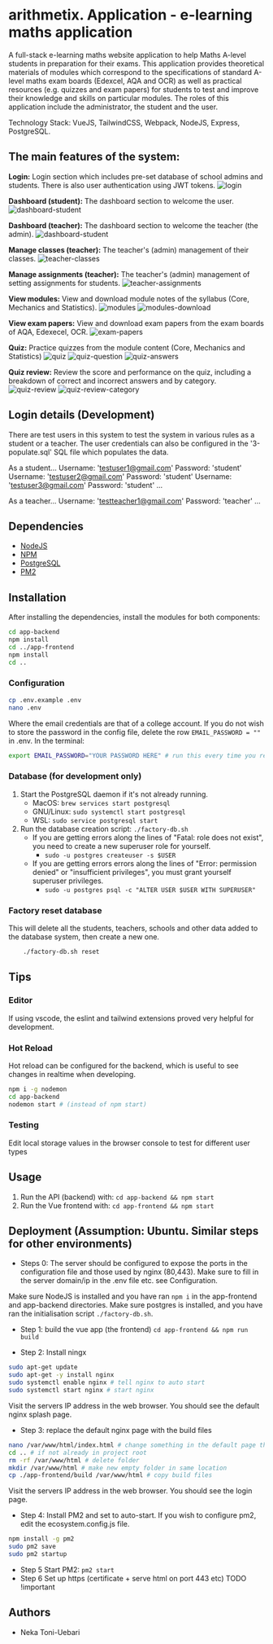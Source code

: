 # arithmetix. Application - e-learning maths application

A full-stack e-learning maths website application to help Maths A-level students in preparation for their exams. This application provides theoretical materials of modules which correspond to the specifications of standard A-level maths exam boards (Edexcel, AQA and OCR) as well as practical resources (e.g. quizzes and exam papers) for students to test and improve their knowledge and skills on particular modules. The roles of this application include the administrator, the student and the user.

Technology Stack: VueJS, TailwindCSS, Webpack, NodeJS, Express, PostgreSQL.

## The main features of the system:
**Login:** Login section which includes pre-set database of school admins and students. There is also user authentication using JWT tokens.
![login](demo-images/ax-login.png)

**Dashboard (student):** The dashboard section to welcome the user.
![dashboard-student](demo-images/ax-student-dashboard.png)

**Dashboard (teacher):** The dashboard section to welcome the teacher (the admin).
![dashboard-student](demo-images/ax-teacher-dashboard.png)

**Manage classes (teacher):** The teacher's (admin) management of their classes.
![teacher-classes](demo-images/ax-teacher-classes.png)

**Manage assignments (teacher):** The teacher's (admin) management of setting assignments for students.
![teacher-assignments](demo-images/ax-teacher-assignments.png)

**View modules:** View and download module notes of the syllabus (Core, Mechanics and Statistics).
![modules](demo-images/ax-modules.png)
![modules-download](demo-images/ax-module-download.png)

**View exam papers:** View and download exam papers from the exam boards of AQA, Edexecel, OCR.
![exam-papers](demo-images/ax-exam-papers.png)

**Quiz:** Practice quizzes from the module content (Core, Mechanics and Statistics)
![quiz](demo-images/ax-quiz.png)
![quiz-question](demo-images/ax-quiz-question.png)
![quiz-answers](demo-images/ax-quiz-answers.png)

**Quiz review:** Review the score and performance on the quiz, including a breakdown of correct and incorrect answers and by category.
![quiz-review](demo-images/ax-quiz-review.png)
![quiz-review-category](demo-images/ax-quiz-review-category.png)


## Login details (Development)
There are test users in this system to test the system in various rules as a student or a teacher. The user credentials can also be configured in the '3-populate.sql' SQL file which populates the data.

As a student...
Username: 'testuser1@gmail.com' Password: 'student'
Username: 'testuser2@gmail.com' Password: 'student'
Username: 'testuser3@gmail.com' Password: 'student' ...

As a teacher...
Username: 'testteacher1@gmail.com' Password: 'teacher' ...

## Dependencies

- [NodeJS](https://nodejs.org/)
- [NPM](https://www.npmjs.com/)
- [PostgreSQL](https://www.postgresql.org/)
- [PM2](https://pm2.io/) 

## Installation

After installing the dependencies, install the modules for both components:

```bash
cd app-backend
npm install
cd ../app-frontend
npm install
cd ..

```

### Configuration

```bash
cp .env.example .env
nano .env
```
Where the email credentials are that of a college account. If you do not wish to store the password in the config file, delete the row ```EMAIL_PASSWORD = ""``` in .env.
In the terminal:
```bash
export EMAIL_PASSWORD="YOUR PASSWORD HERE" # run this every time you restart your computer
```

### Database (for development only)

1. Start the PostgreSQL daemon if it's not already running.
   - MacOS: `brew services start postgresql`
   - GNU/Linux: `sudo systemctl start postgresql`
   - WSL: `sudo service postgresql start`
2. Run the database creation script: `./factory-db.sh`
   - If you are getting errors along the lines of "Fatal: role does not exist", you need to create a new superuser role for yourself.
     - `sudo -u postgres createuser -s $USER`
   - If you are getting errors errors along the lines of "Error: permission denied" or "insufficient privileges", you must grant yourself superuser privileges.
     - `sudo -u postgres psql -c "ALTER USER $USER WITH SUPERUSER"`

### Factory reset database

This will delete all the students, teachers, schools and other data added to the database system, then create a new one.

```sh
    ./factory-db.sh reset
```
## Tips
### Editor
If using vscode, the eslint and tailwind extensions proved very helpful for development.

### Hot Reload
Hot reload can be configured for the backend, which is useful to see changes in realtime when developing.

```bash
npm i -g nodemon
cd app-backend 
nodemon start # (instead of npm start)
```
### Testing
Edit local storage values in the browser console to test for different user types

## Usage

1. Run the API (backend) with: `cd app-backend && npm start`
2. Run the Vue frontend with: `cd app-frontend && npm start`

## Deployment (Assumption: Ubuntu. Similar steps for other environments)
* Steps 0: The server should be configured to expose the ports in the configuration file and those used by nginx (80,443). Make sure to fill in the server domain/ip in the .env file etc. see Configuration.

Make sure NodeJS is installed and you have ran `npm i` in the app-frontend and app-backend directories. Make sure postgres is installed, and you have ran the initialisation script `./factory-db.sh`.

* Step 1:
build the vue app (the frontend)
`cd app-frontend && npm run build`

* Step 2:
Install ningx
```bash
sudo apt-get update
sudo apt-get -y install nginx
sudo systemctl enable nginx # tell nginx to auto start
sudo systemctl start nginx # start nginx
```
Visit the servers IP address in the web browser. You should see the default nginx splash page.

* Step 3: replace the default nginx page with the build files
```bash
nano /var/www/html/index.html # change something in the default page then visit the server IP, it should have changed
cd .. # if not already in project root
rm -rf /var/www/html # delete folder
mkdir /var/www/html # make new empty folder in same location
cp ./app-frontend/build /var/www/html # copy build files
```
Visit the servers IP address in the web browser. You should see the login page.

* Step 4: 
Install PM2 and set to auto-start. If you wish to configure pm2, edit the ecosystem.config.js file.
```bash
npm install -g pm2
sudo pm2 save 
sudo pm2 startup
```
* Step 5 Start PM2:
`pm2 start`
* Step 6  Set up https (certificate + serve html on port 443 etc)  TODO !important 


## Authors

- Neka Toni-Uebari

